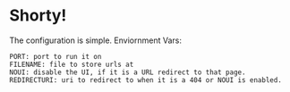 # Shorty!

The configuration is simple. Enviornment Vars:
```
PORT: port to run it on
FILENAME: file to store urls at
NOUI: disable the UI, if it is a URL redirect to that page.
REDIRECTURI: uri to redirect to when it is a 404 or NOUI is enabled.
```